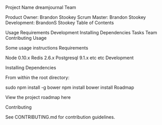 Project Name
dreamjournal
Team

Product Owner: Brandon Stookey
Scrum Master: Brandon Stookey
Development: BrandonS Stookey
Table of Contents

Usage
Requirements
Development
Installing Dependencies
Tasks
Team
Contributing
Usage

Some usage instructions
Requirements

Node 0.10.x
Redis 2.6.x
Postgresql 9.1.x
etc
etc
Development

Installing Dependencies

From within the root directory:

sudo npm install -g bower
npm install
bower install
Roadmap

View the project roadmap here

Contributing

See CONTRIBUTING.md for contribution guidelines.